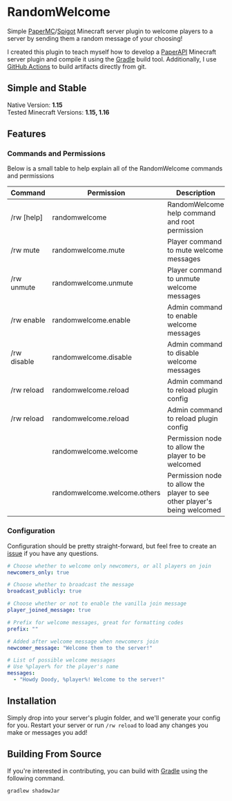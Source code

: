 # RandomWelcome

Simple [PaperMC](https://papermc.io/)/[Spigot](https://www.spigotmc.org/wiki/about-spigot/) Minecraft server plugin to welcome players to a server by sending them a random message of your choosing!

I created this plugin to teach myself how to develop a [PaperAPI](https://github.com/PaperMC/Paper) Minecraft server plugin and compile it using the [Gradle](https://gradle.org/) build tool. Additionally, I use [GitHub Actions](https://github.com/features/actions) to build artifacts directly from git.

## Simple and Stable

Native Version: **1.15**  
Tested Minecraft Versions: **1.15, 1.16**

## Features

### Commands and Permissions

Below is a small table to help explain all of the RandomWelcome commands and permissions

| Command | Permission | Description |
| --- | --- | --- |
| /rw [help] | randomwelcome | RandomWelcome help command and root permission |
| /rw mute | randomwelcome.mute | Player command to mute welcome messages |
| /rw unmute | randomwelcome.unmute | Player command to unmute welcome messages |
| /rw enable | randomwelcome.enable | Admin command to enable welcome messages |
| /rw disable | randomwelcome.disable | Admin command to disable welcome messages |
| /rw reload | randomwelcome.reload | Admin command to reload plugin config |
| /rw reload | randomwelcome.reload | Admin command to reload plugin config |
| | randomwelcome.welcome | Permission node to allow the player to be welcomed |
| | randomwelcome.welcome.others | Permission node to allow the player to see other player's being welcomed |

### Configuration

Configuration should be pretty straight-forward, but feel free to create an [issue](https://github.com/leviem1/RandomWelcome/issues) if you have any questions.

```yaml
# Choose whether to welcome only newcomers, or all players on join
newcomers_only: true

# Choose whether to broadcast the message
broadcast_publicly: true

# Choose whether or not to enable the vanilla join message
player_joined_message: true

# Prefix for welcome messages, great for formatting codes
prefix: ""

# Added after welcome message when newcomers join
newcomer_message: "Welcome them to the server!"

# List of possible welcome messages
# Use %player% for the player's name
messages:
  - "Howdy Doody, %player%! Welcome to the server!"
```

## Installation

Simply drop into your server's plugin folder, and we'll generate your config for you. Restart your server or run `/rw reload` to load any changes you make or messages you add!

## Building From Source

If you're interested in contributing, you can build with [Gradle](https://gradle.org/) using the following command.
```bash
gradlew shadowJar
```
